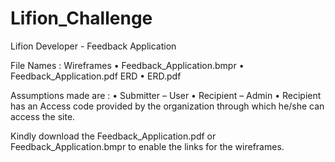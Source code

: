# Lifion_Challenge
Lifion Developer - Feedback Application

File Names :
Wireframes
  •	Feedback_Application.bmpr
  •	Feedback_Application.pdf
ERD
  •	ERD.pdf

Assumptions made are :
    •	Submitter – User
    •	Recipient – Admin
    •	Recipient has an Access code provided by the organization through which he/she can access the site.

Kindly download the Feedback_Application.pdf or Feedback_Application.bmpr to enable the links for the wireframes.

